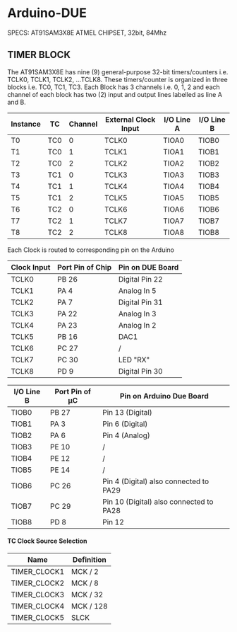 # Arduino-DUE

SPECS: AT91SAM3X8E ATMEL CHIPSET, 32bit, 84Mhz

## TIMER BLOCK
The AT91SAM3X8E has nine (9) general-purpose 32-bit timers/counters i.e. TCLK0, TCLK1, TCLK2, ...TCLK8. These timers/counter is organized in three blocks i.e. TC0, TC1, TC3. Each Block has 3 channels i.e. 0, 1, 2 and each channel of each block has two (2) input and output lines labelled as line A and B.

Instance | TC  | Channel| External Clock Input | I/O Line A | I/O Line B
---------|-----|--------|----------------------|------------|-----------
 T0      | TC0 |   0    |         TCLK0        |   TIOA0    |    TIOB0
 T1      | TC0 |   1    |         TCLK1        |   TIOA1    |    TIOB1
 T2      | TC0 |   2    |         TCLK2        |   TIOA2    |    TIOB2
 T3      | TC1 |   0    |         TCLK3        |   TIOA3    |    TIOB3
 T4      | TC1 |   1    |         TCLK4        |   TIOA4    |    TIOB4
 T5      | TC1 |   2    |         TCLK5        |   TIOA5    |    TIOB5
 T6      | TC2 |   0    |         TCLK6        |   TIOA6    |    TIOB6
 T7      | TC2 |   1    |         TCLK7        |   TIOA7    |    TIOB7
 T8      | TC2 |   2    |         TCLK8        |   TIOA8    |    TIOB8

Each Clock is routed to corresponding pin on the Arduino

Clock Input | Port Pin of Chip | Pin on DUE Board
------------|------------------|-----------------------------
TCLK0       |    PB 26         |   Digital Pin 22
TCLK1       |    PA  4         |      Analog In 5
TCLK2       |    PA  7         |   Digital Pin 31
TCLK3       |    PA 22         |      Analog In 3
TCLK4       |    PA 23         |      Analog In 2
TCLK5       |    PB 16         |             DAC1
TCLK6       |    PC 27         |        /
TCLK7       |    PC 30         |         LED "RX"
TCLK8       |    PD  9         |   Digital Pin 30


I/O Line B|Port Pin of µC| Pin on Arduino Due Board
----------|--------------|------------------------------------------
TIOB0     |     PB 27    |   Pin 13 (Digital)
TIOB1     |     PA  3    |   Pin 6  (Digital)
TIOB2     |     PA  6    |   Pin 4  (Analog)
TIOB3     |     PE 10    |   /
TIOB4     |     PE 12    |   /
TIOB5     |     PE 14    |   /
TIOB6     |     PC 26    |   Pin 4   (Digital)  also connected to PA29
TIOB7     |     PC 29    |   Pin 10  (Digital)  also connected to PA28
TIOB8     |     PD  8    |   Pin 12


#### TC Clock Source Selection

Name         | Definition
-------------|-----------
TIMER_CLOCK1 | MCK /   2
TIMER_CLOCK2 | MCK /   8
TIMER_CLOCK3 | MCK /  32
TIMER_CLOCK4 | MCK / 128
TIMER_CLOCK5 | SLCK
